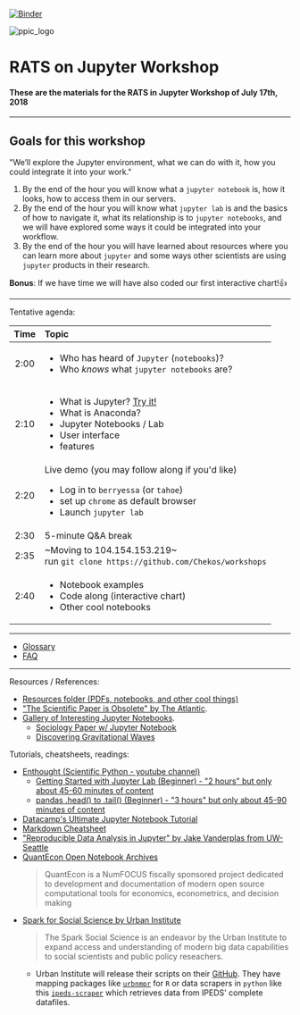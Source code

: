 [![Binder](https://mybinder.org/badge.svg)](https://mybinder.org/v2/gh/Chekos/workshops/master?urlpath=lab?filepath=RATS)

![ppic_logo](http://www.ppic.org/wp-content/uploads/ppiclogo.svg)

# RATS on Jupyter Workshop


#### These are the materials for the RATS in Jupyter Workshop of July 17th, 2018
***
## Goals for this workshop
"We’ll explore the Jupyter environment, what we can do with it, how you could integrate it into your work."
1. By the end of the hour you will know what a `jupyter notebook` is, how it looks, how to access them in our servers.
2. By the end of the hour you will know what `jupyter lab` is and the basics of how to navigate it, what its relationship is to `jupyter notebooks`, and we will have explored some ways it could be integrated into your workflow.
3. By the end of the hour you will have learned about resources where you can learn more about `jupyter` and some ways other scientists are using `jupyter` products in their research.

**Bonus**: If we have time we will have also coded our first interactive chart!:+1:
***

Tentative agenda:

| Time | Topic |
|:----:|:-----|
| 2:00 | <ul> <li> Who has heard of `Jupyter` (`notebooks`)? <li> Who *knows* what `jupyter notebooks` are? </ul>|
| 2:10 | <ul> <li> What is Jupyter? [Try it!](jupyter.org/try)</li><li> What is Anaconda? </li><li> Jupyter Notebooks / Lab <li> User interface <li> features </u1> |
| 2:20 | Live demo (you may follow along if you'd like) <ul> <li> Log in to `berryessa` (or `tahoe`) <li> set up `chrome` as default browser <li> Launch `jupyter lab` </ul> |
| 2:30 | 5-minute Q&A break |
| 2:35 | ~Moving to 104.154.153.219~ <br> run `git clone https://github.com/Chekos/workshops`|
| 2:40 | <ul> <li> Notebook examples <li> Code along (interactive chart) <li> Other cool notebooks |

***
* [Glossary](glossary.md)
* [FAQ](FAQ.md)
***
Resources / References:
- [Resources folder (PDFs, notebooks, and other cool things)](Resources/)
- ["The Scientific Paper is Obsolete" by The Atlantic](https://theatlantic.com/science/archive/2018/04/the-scientific-paper-is-obsolete/556676/). 
- [Gallery of Interesting Jupyter Notebooks](https://github.com/jupyter/jupyter/wiki/A-gallery-of-interesting-Jupyter-Notebooks).
  - [Sociology Paper w/ Jupyter Notebook](https://osf.io/preprints/socarxiv/szxdm?file=5a8b336760511e000ddc4e7a)
  - [Discovering Gravitational Waves](http://beta.mybinder.org/repo/losc-tutorial/LOSC_Event_tutorial)

Tutorials, cheatsheets, readings:
  - [Enthought (Scientific Python - youtube channel)](https://www.youtube.com/user/EnthoughtMedia)
    - [Getting Started with Jupyter Lab (Beginner) - "2 hours" but only about 45-60 minutes of content](https://www.youtube.com/watch?v=Gzun8PpyBCo)
    - [pandas .head() to .tail() (Beginner) - "3 hours" but only about 45-90 minutes of content](https://www.youtube.com/watch?v=lkLl_QKLgcA)
  - [Datacamp's Ultimate Jupyter Notebook Tutorial](https://www.datacamp.com/community/tutorials/tutorial-jupyter-notebook)
  - [Markdown Cheatsheet](https://github.com/adam-p/markdown-here/wiki/Markdown-Cheatsheet)
  - ["Reproducible Data Analysis in Jupyter" by Jake Vanderplas from UW-Seattle](https://jakevdp.github.io/blog/2017/03/03/reproducible-data-analysis-in-jupyter/)
  - [QuantEcon Open Notebook Archives](https://quantecon.org/notebooks)
    > QuantEcon is a NumFOCUS fiscally sponsored project dedicated to development and documentation of modern open source computational tools for economics, econometrics, and decision making
  - [Spark for Social Science by Urban Institute](https://urbaninstitute.github.io/spark-social-science-manual/)
    > The Spark Social Science is an endeavor by the Urban Institute to expand access and understanding of modern big data capabilities to social scientists and public policy reseachers.<br>
    * Urban Institute will release their scripts on their [GitHub](https://github.com/UrbanInstitute). They have mapping packages like [`urbnmpr`](https://github.com/UrbanInstitute/urbnmapr) for `R` or data scrapers in `python` like this [`ipeds-scraper`](https://github.com/UrbanInstitute/ipeds-scraper) which retrieves data from IPEDS' complete datafiles.
